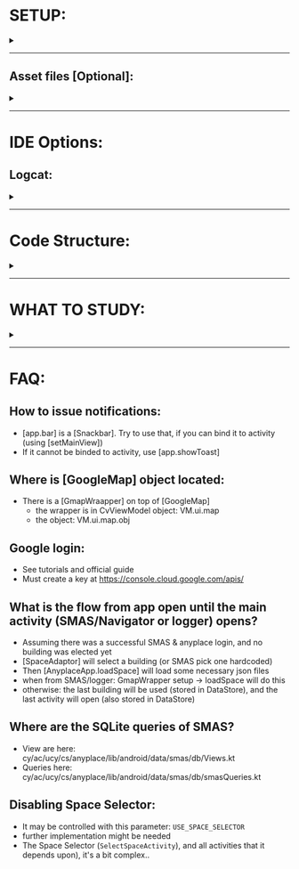 # SETUP:
<details><summary></summary>

## 1. Setup private keys:
You need to set some of the below secret keys in [local.properties](./local.properties)
- Google Authentication:
  - Keys to define:
    - LOGGER_GOOGLE_OAUTH_CLIENT_ID
    - NAVIGATOR_GOOGLE_OAUTH_CLIENT_ID
    - SMAS_GOOGLE_OAUTH_CLIENT_ID
  - if you are not using google auth (at least in some of the apps), then define empty strings..
  - will be ignored anyway. if you are, follow official docs on how to create one for google sign in in apps
- Google Maps API Key:
  - MAPS_API_KEY
  - SMAS_API_KEY: this is used by SMAS and Navigator (see [ModuleSmasNW])
  - failing to set any of those will cause the Google Map not to render..
    
## 2. Pulling submodules:
This repo uses separate git repositories (called submodules) for `lib-core`,
and `lib` (android-lib).
If you haven't pulled those with the`git clone`, you can do now using:
```bash
git submodule update --init --recursive
```
This is required for including Activitylocally the subprojects `anyplace-lib-core`, `anyplace-lib-android`.

## NOTE: Checking out different branches?
If you checkout different branches, make sure to checkout the relevant commit for:
- `lib-core`, and `lib`

## 3. Open project in Android studio
- open the folder: `android-new` as a project
- this will have the following components: `lib-android`, `lib-core`, `smas`,  `navigator` and `logger`
- these are detailed below in the guide (in Structure)

</details>

---

## Asset files [Optional]:
<details><summary></summary>

If the `DBG.USE_ASSETS` option is set, then you need to provide some assets for the TFlite models
There might be optionally some further `json` files that are used in assets also
(you may find traces of those in code().
- `AssetReader` has some examples of how the `json` files are used
- `DetectionModel` enum class contains the paths for the model files
  - NOTE: `CvModelFilesGetNW` downloads the models remotely, so 

### Step 1: create the assets folder:
1. at `lib-android` module:
   - right click -> new directory -> `src/main/assets`
2. Place in there any assets:
   - models
   - demo.spaces (optionally, some `json` files)
     - you can use `AssetReader` to load from these
     
```aidl
.
├── demo
│   └── spaces
│       ├── building
│       └── vessel
│           └── flavia
│               ├── floors.json
│               └── space.json
└── models
    ├── coco
    │   ├── model.tflite
    │   └── obj.names
    └── ucyco
        ├── model.tflite
        └── obj.names
```
</details>

---

# IDE Options:

## Logcat:
<details><summary></summary>

When you run the app, it is suggested to filter the logs (select `debuggable process`).
You may additionally import this filtering in [.idea/workspace.xml](.idea/workspace.xml),
as a direct child of the project tag:

```xml
<component name="AndroidConfiguredLogFilters">
    <filters>
      <filter>
        <option name="logLevel" value="verbose" />
        <option name="logMessagePattern" value="" />
        <option name="logTagPattern" value="^(anyplace|anyplace/.*|ap_*)$" />
        <option name="name" value="log-anyplace" />
        <option name="packageNamePattern" value="cy.ac.ucy.cs.anyplace.*" />
      </filter>
    </filters>
  </component>
```

</details>

---

# Code Structure:
<details><summary></summary>

## lib-core:
- contains the retrofit code and all interactions with the relevant APIs
  - for Anyplace and for SMAS
- it has **nothing** that is bounded to Android
- It is a pure java/kotlin library module, that is included by android-lib


## android-lib:
- almost all of the code is here
  - the remaining modules are mostly "clean"
- originally it was supposed to have only Anyplace-related code
- due to the addition of CV localization methods in SMAS, it also contains all of the SMAS logic

# smas:
- smart alert system

# navigator:
- it's the SMAS code base with the following functionality removed:
  - chat and alerts

# logger:
- not up to date..

</details>

---

# WHAT TO STUDY:
<details><summary></summary>

## 0. Android Studio IDE
- Learn the shortcuts, see tutorials how to make the most of the IDE.

## 1. Kotlin
See tutorials and understand the basics of kotlin
- including:
  - by lazy init, lateinit, and initialization in general
  - Flows
  - Extension Functions
  - Coroutines

## 2. Android
- Application, Activity, Fragments
- logcat, how to filter logcat, how to debug
  - gradle, ConstraintLayouts
- MVVM Pattern
  - View Models
  - DataStores
- how to use AppInspection to ispect DBs
- how to inspect files of app:
  - eg Cache stores in: /data/data/<PACKAGE>/
- Dependency Injection (Hilt/Dagger)
  - and in general: what it is, what it does, why it's needed
- UI:
  -data binding, view binding
  - jetpack compose (used in SmasChatActivity)
  - BindingAdapter
  - RecyclerView
  - NavController: SpaceListFragment (SpaceSelectorActivity)
- DataStore, and how it is connected to activities and XML files
  - e.g. [SettingsCvActivity] is connected to [CvMapDataStore]
  - study helper methods in there, e.g., setPercentageInput
- Retrofit: for Http requests
- Room: for an SQLite interface (also learn how to use properly the db-related features of the IDE)

### General tips about code:
- SomethingWrapper: (e.g. GmapWrapper, or LevelWrapper)
  - an object (probably a data class) is wrapped to provide additional functionality
  - this leaves the original object clean (a data class), so it can be better in many scenarios
    - serialized/deserialized, used by Retrofit, etc


---

## Some Important classes:
- CvMapActivity
  - child: CVLog, CvSMAS
-  
  
## AnyplaceApp.loadSpace:
- loads a Space and all Floors json objects, that are fetched from anyplace
- These must be loaded before anything else can happen..  

</details>


---

# FAQ:

## How to issue notifications:
- [app.bar] is a [Snackbar]. Try to use that, if you can bind it to activity (using [setMainView])
- If it cannot be binded to activity, use [app.showToast]

## Where is [GoogleMap] object located:
- There is a [GmapWraapper] on top of [GoogleMap]
  - the wrapper is in CvViewModel object: VM.ui.map
  - the object: VM.ui.map.obj

## Google login:
- See tutorials and official guide
- Must create a key at https://console.cloud.google.com/apis/


## What is the flow from app open until the main activity (SMAS/Navigator or logger) opens?
- Assuming there was a successful SMAS & anyplace login, and no building was elected yet
- [SpaceAdaptor] will select a building (or SMAS pick one hardcoded)
- Then [AnyplaceApp.loadSpace] will load some necessary json files
- when from SMAS/logger: GmapWrapper setup -> loadSpace will do this
- otherwise: the last building will be used (stored in DataStore), and the last activity will open
  (also stored in DataStore)
  
## Where are the SQLite queries of SMAS?
- View are here: cy/ac/ucy/cs/anyplace/lib/android/data/smas/db/Views.kt
- Queries here:  cy/ac/ucy/cs/anyplace/lib/android/data/smas/db/smasQueries.kt

## Disabling Space Selector:
- It may be controlled with this parameter: `USE_SPACE_SELECTOR`
- further implementation might be needed
- The Space Selector (`SelectSpaceActivity`), and all activities that it depends upon), it's a bit complex..